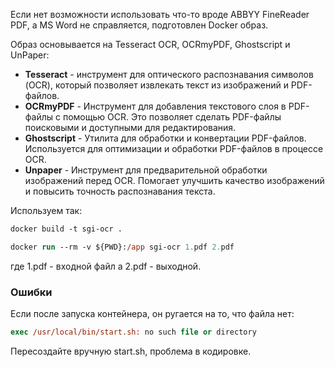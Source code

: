Если нет возможности использовать что-то вроде ABBYY FineReader PDF, а MS Word не справляется, подготовлен Docker образ.

Образ основывается на Tesseract OCR, OCRmyPDF, Ghostscript и UnPaper:

- **Tesseract** - инструмент для оптического распознавания символов (OCR), который позволяет извлекать текст из изображений и PDF-файлов.
- **OCRmyPDF** - Инструмент для добавления текстового слоя в PDF-файлы с помощью OCR. Это позволяет сделать PDF-файлы поисковыми и доступными для редактирования.
- **Ghostscript** - Утилита для обработки и конвертации PDF-файлов. Используется для оптимизации и обработки PDF-файлов в процессе OCR.
- **Unpaper** - Инструмент для предварительной обработки изображений перед OCR. Помогает улучшить качество изображений и повысить точность распознавания текста.

Используем так:
```ps
docker build -t sgi-ocr . 
```
```ps
docker run --rm -v ${PWD}:/app sgi-ocr 1.pdf 2.pdf
```

где 1.pdf - входной файл а 2.pdf - выходной. 

### Ошибки

Если после запуска контейнера, он ругается на то, что файла нет:
```ps
exec /usr/local/bin/start.sh: no such file or directory
```

Пересоздайте вручную start.sh, проблема в кодировке.